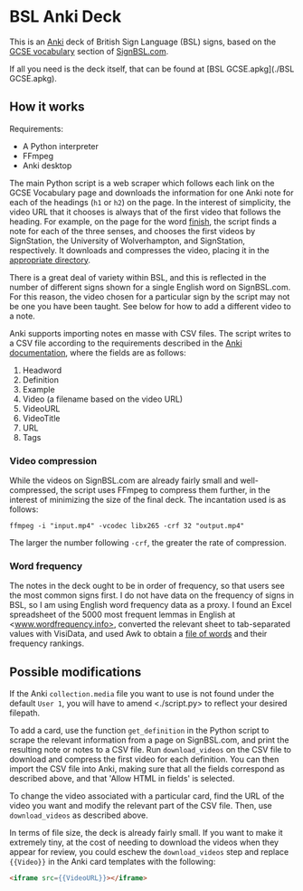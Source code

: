 # BSL Anki Deck

This is an [Anki](https://docs.ankiweb.net) deck of British Sign Language (BSL) signs, based on the [GCSE vocabulary](https://www.signbsl.com/gcse-vocabulary) section of [SignBSL.com](https://www.signbsl.com/).

If all you need is the deck itself, that can be found at [BSL GCSE.apkg](./BSL GCSE.apkg).

## How it works

Requirements:

- A Python interpreter
- FFmpeg
- Anki desktop

The main Python script is a web scraper which follows each link on the GCSE Vocabulary page and downloads the information for one Anki note for each of the headings (`h1` or `h2`) on the page. In the interest of simplicity, the video URL that it chooses is always that of the first video that follows the heading. For example, on the page for the word [finish](https://www.signbsl.com/sign/finish), the script finds a note for each of the three senses, and chooses the first videos by SignStation, the University of Wolverhampton, and SignStation, respectively. It downloads and compresses the video, placing it in the [appropriate directory](https://docs.ankiweb.net/importing/text-files.html#importing-media).

There is a great deal of variety within BSL, and this is reflected in the number of different signs shown for a single English word on SignBSL.com. For this reason, the video chosen for a particular sign by the script may not be one you have been taught. See below for how to add a different video to a note.

Anki supports importing notes en masse with CSV files. The script writes to a CSV file according to the requirements described in the [Anki documentation](https://docs.ankiweb.net/importing/text-files.html), where the fields are as follows:

1. Headword
2. Definition
3. Example
4. Video (a filename based on the video URL)
5. VideoURL
6. VideoTitle
7. URL
8. Tags

### Video compression

While the videos on SignBSL.com are already fairly small and well-compressed, the script uses FFmpeg to compress them further, in the interest of minimizing the size of the final deck. The incantation used is as follows:

``` shell
ffmpeg -i "input.mp4" -vcodec libx265 -crf 32 "output.mp4"
```

The larger the number following `-crf`, the greater the rate of compression.

### Word frequency

The notes in the deck ought to be in order of frequency, so that users see the most common signs first. I do not have data on the frequency of signs in BSL, so I am using English word frequency data as a proxy. I found an Excel spreadsheet of the 5000 most frequent lemmas in English at <www.wordfrequency.info>, converted the relevant sheet to tab-separated values with VisiData, and used Awk to obtain a [file of words](frequency.txt) and their frequency rankings.

## Possible modifications

If the Anki `collection.media` file you want to use is not found under the default `User 1`, you will have to amend <./script.py> to reflect your desired filepath.

To add a card, use the function `get_definition` in the Python script to scrape the relevant information from a page on SignBSL.com, and print the resulting note or notes to a CSV file. Run `download_videos` on the CSV file to download and compress the first video for each definition. You can then import the CSV file into Anki, making sure that all the fields correspond as described above, and that 'Allow HTML in fields' is selected.

To change the video associated with a particular card, find the URL of the video you want and modify the relevant part of the CSV file. Then, use `download_videos` as described above.

In terms of file size, the deck is already fairly small. If you want to make it extremely tiny, at the cost of needing to download the videos when they appear for review, you could eschew the `download_videos` step and replace `{{Video}}` in the Anki card templates with the following:

``` html
<iframe src={{VideoURL}}></iframe>
```
